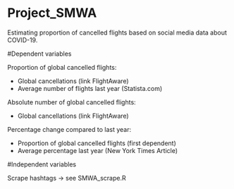 # Project_SMWA
Estimating proportion of cancelled flights based on social media data about COVID-19.

#Dependent variables

Proportion of global cancelled flights:
-	Global cancellations (link FlightAware)
-	Average number of flights last year (Statista.com)

Absolute number of global cancelled flights:
-	Global cancellations (link FlightAware)

Percentage change compared to last year:
-	Proportion of global cancelled flights (first dependent)
-	Average percentage last year (New York Times Article)

#Independent variables

Scrape hashtags -> see SMWA_scrape.R







